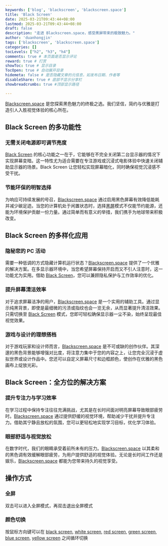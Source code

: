 ```yaml
---
keywords: ['blog', 'blackscreen', 'blackscreen.space']
title: 'Black Screen'
date: 2025-03-21T09:43:44+08:00
lastmod: 2025-03-21T09:43:44+08:00
draft: false
description: "走进 Blackscreen.space，感受黑屏带来的极致魅力。"
author: 'duanhongjin'
tags: ['blackscreen', 'blackscreen.space']
categories: []
tocLevels: ["h2", "h3", "h4"]
comments: true # 本页面是否显示评论
reward: true # 打赏
showToc: true # 显示目录
TocOpen: true # 自动展开目录
hidemeta: false # 是否隐藏文章的元信息，如发布日期、作者等
disableShare: true # 底部不显示分享栏
showbreadcrumbs: true #顶部显示路径

---
```


[Blackscreen.space](https://www.blackscreennow.space) 是您探索黑色魅力的终极之选。我们坚信，简约与优雅是打造引人入胜视觉体验的核心所在。

## Black Screen 的多功能性

### 无需关闭电源即可调节亮度

[Black Screen](https://www.blackscreennow.space/black-screen) 的核心功能之一在于，它能够在不完全关闭第二台显示器的情况下实现屏幕变暗。这一特性尤为适合需要在专注游戏或沉浸式电影体验中快速关闭辅助显示器的场景。Black Screen 让您轻松实现屏幕暗化，同时确保视觉沉浸感不受干扰。

### 节能环保的明智选择

为响应可持续发展的号召，[Blackscreen.space](https://www.blackscreennow.space) 通过启用黑色屏幕有效降低能耗并减少碳足迹。当您的计算机处于闲置状态时，选择[黑屏](https://www.blackscreennow.space/black-screen)模式不仅能节约能源，还能为环境保护贡献一份力量。通过简单而有意义的举措，我们携手为地球带来积极改变。

## Black Screen 的多样化应用

### 隐秘您的 PC 活动

需要一种低调的方式隐藏计算机运行状态？[Blackscreen.space](https://www.blackscreennow.space) 提供了一个优雅的解决方案。在多显示器环境中，当您希望屏幕保持开启而又不引人注意时，这一功能尤为实用。借助 [Black Screen](https://www.blackscreennow.space/black-screen)，您可以兼顾隐私保护与工作效率的优化。

### 提升屏幕清洁效率

对于追求屏幕洁净的用户，[Blackscreen.space](https://www.blackscreennow.space) 是一个实用的辅助工具。通过显示纯黑背景，即使是最细微的污渍或指纹也会一览无余，从而显著提升清洁效果。只需切换至 [Black Screen](https://www.blackscreennow.space/black-screen) 模式，您即可轻松确保显示器一尘不染，始终呈现最佳视觉效果。

### 游戏与设计的理想搭档

对于游戏玩家和设计师而言，[Blackscreen.space](https://www.blackscreennow.space) 是不可或缺的创作伙伴。其深邃的黑色背景能够增强对比度，将注意力集中于您的内容之上，让您完全沉浸于虚拟世界或设计作品中。您还可以自定义屏幕尺寸和边框颜色，使创作在优雅的黑色画布上绽放光彩。

## Black Screen：全方位的解决方案

### 提升专注力与学习效率

在学习过程中保持专注往往充满挑战，尤其是在长时间面对明亮屏幕导致眼部疲劳时。[Blackscreen.space](https://www.blackscreennow.space) 通过提供舒缓的视觉环境，帮助减少干扰并提升专注力。借助其宁静且放松的氛围，您可以更轻松地实现学习目标，优化学习体验。

### 眼部舒适与视觉放松

在数字时代，我们的眼睛承受着前所未有的压力。[Blackscreen.space](https://www.blackscreennow.space) 以其柔和的黑色调有效缓解眼部疲劳，为用户提供舒适的视觉体验。无论是长时间工作还是娱乐，[Blackscreen.space](https://www.blackscreennow.space) 都能为您带来持久的视觉享受。

## 操作方式

### 全屏

双击可以进入全屏模式，再双击退出全屏模式

### 颜色切换

按鼠标方向键可以在 [black screen](https://www.blackscreennow.space/black-screen), [white screen](https://www.blackscreennow.space/white-screen), [red screen](https://www.blackscreennow.space/red-screen), [green screen](https://www.blackscreennow.space/green-screen), [blue screen](https://www.blackscreennow.space/blue-screen), [yellow screen](https://www.blackscreennow.space/yellow-screen) 之间循环切换